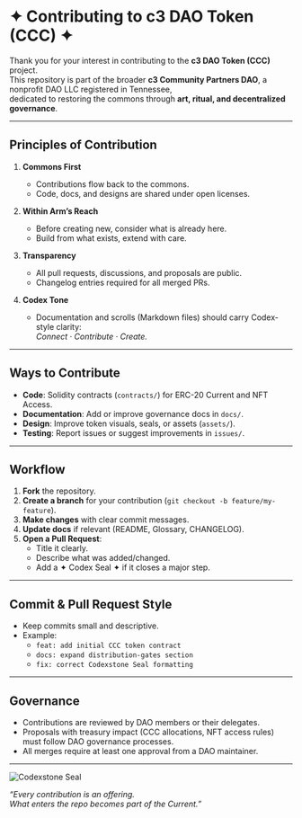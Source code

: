 # ✦ Contributing to c3 DAO Token (CCC) ✦  

Thank you for your interest in contributing to the **c3 DAO Token (CCC)** project.  
This repository is part of the broader **c3 Community Partners DAO**, a nonprofit DAO LLC registered in Tennessee,  
dedicated to restoring the commons through **art, ritual, and decentralized governance**.  

---

## Principles of Contribution  

1. **Commons First**  
   - Contributions flow back to the commons.  
   - Code, docs, and designs are shared under open licenses.  

2. **Within Arm’s Reach**  
   - Before creating new, consider what is already here.  
   - Build from what exists, extend with care.  

3. **Transparency**  
   - All pull requests, discussions, and proposals are public.  
   - Changelog entries required for all merged PRs.  

4. **Codex Tone**  
   - Documentation and scrolls (Markdown files) should carry Codex-style clarity:  
     *Connect · Contribute · Create.*  

---

## Ways to Contribute  

- **Code**: Solidity contracts (`contracts/`) for ERC-20 Current and NFT Access.  
- **Documentation**: Add or improve governance docs in `docs/`.  
- **Design**: Improve token visuals, seals, or assets (`assets/`).  
- **Testing**: Report issues or suggest improvements in `issues/`.  

---

## Workflow  

1. **Fork** the repository.  
2. **Create a branch** for your contribution (`git checkout -b feature/my-feature`).  
3. **Make changes** with clear commit messages.  
4. **Update docs** if relevant (README, Glossary, CHANGELOG).  
5. **Open a Pull Request**:  
   - Title it clearly.  
   - Describe what was added/changed.  
   - Add a ✦ Codex Seal ✦ if it closes a major step.  

---

## Commit & Pull Request Style  

- Keep commits small and descriptive.  
- Example:  
  - `feat: add initial CCC token contract`  
  - `docs: expand distribution-gates section`  
  - `fix: correct Codexstone Seal formatting`  

---

## Governance  

- Contributions are reviewed by DAO members or their delegates.  
- Proposals with treasury impact (CCC allocations, NFT access rules) must follow DAO governance processes.  
- All merges require at least one approval from a DAO maintainer.  

---

![Codexstone Seal](../assets/Codexstone_Seal.PNG?raw=true)




*“Every contribution is an offering.  
What enters the repo becomes part of the Current.”*  
